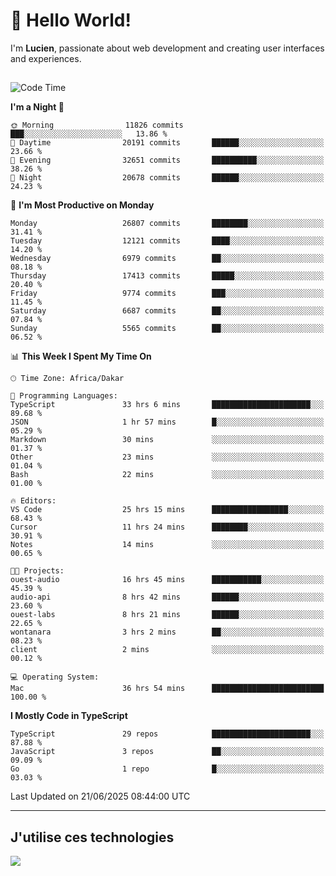 # 👋 Hello World!

I'm **Lucien**, passionate about web development and creating user interfaces and experiences.

##

<!--START_SECTION:waka-->
![Code Time](http://img.shields.io/badge/Code%20Time-3%2C239%20hrs%2021%20mins-blue)

**I'm a Night 🦉** 

```text
🌞 Morning                11826 commits       ███░░░░░░░░░░░░░░░░░░░░░░   13.86 % 
🌆 Daytime                20191 commits       ██████░░░░░░░░░░░░░░░░░░░   23.66 % 
🌃 Evening                32651 commits       ██████████░░░░░░░░░░░░░░░   38.26 % 
🌙 Night                  20678 commits       ██████░░░░░░░░░░░░░░░░░░░   24.23 % 
```
📅 **I'm Most Productive on Monday** 

```text
Monday                   26807 commits       ████████░░░░░░░░░░░░░░░░░   31.41 % 
Tuesday                  12121 commits       ████░░░░░░░░░░░░░░░░░░░░░   14.20 % 
Wednesday                6979 commits        ██░░░░░░░░░░░░░░░░░░░░░░░   08.18 % 
Thursday                 17413 commits       █████░░░░░░░░░░░░░░░░░░░░   20.40 % 
Friday                   9774 commits        ███░░░░░░░░░░░░░░░░░░░░░░   11.45 % 
Saturday                 6687 commits        ██░░░░░░░░░░░░░░░░░░░░░░░   07.84 % 
Sunday                   5565 commits        ██░░░░░░░░░░░░░░░░░░░░░░░   06.52 % 
```


📊 **This Week I Spent My Time On** 

```text
🕑︎ Time Zone: Africa/Dakar

💬 Programming Languages: 
TypeScript               33 hrs 6 mins       ██████████████████████░░░   89.68 % 
JSON                     1 hr 57 mins        █░░░░░░░░░░░░░░░░░░░░░░░░   05.29 % 
Markdown                 30 mins             ░░░░░░░░░░░░░░░░░░░░░░░░░   01.37 % 
Other                    23 mins             ░░░░░░░░░░░░░░░░░░░░░░░░░   01.04 % 
Bash                     22 mins             ░░░░░░░░░░░░░░░░░░░░░░░░░   01.00 % 

🔥 Editors: 
VS Code                  25 hrs 15 mins      █████████████████░░░░░░░░   68.43 % 
Cursor                   11 hrs 24 mins      ████████░░░░░░░░░░░░░░░░░   30.91 % 
Notes                    14 mins             ░░░░░░░░░░░░░░░░░░░░░░░░░   00.65 % 

🐱‍💻 Projects: 
ouest-audio              16 hrs 45 mins      ███████████░░░░░░░░░░░░░░   45.39 % 
audio-api                8 hrs 42 mins       ██████░░░░░░░░░░░░░░░░░░░   23.60 % 
ouest-labs               8 hrs 21 mins       ██████░░░░░░░░░░░░░░░░░░░   22.65 % 
wontanara                3 hrs 2 mins        ██░░░░░░░░░░░░░░░░░░░░░░░   08.23 % 
client                   2 mins              ░░░░░░░░░░░░░░░░░░░░░░░░░   00.12 % 

💻 Operating System: 
Mac                      36 hrs 54 mins      █████████████████████████   100.00 % 
```

**I Mostly Code in TypeScript** 

```text
TypeScript               29 repos            ██████████████████████░░░   87.88 % 
JavaScript               3 repos             ██░░░░░░░░░░░░░░░░░░░░░░░   09.09 % 
Go                       1 repo              █░░░░░░░░░░░░░░░░░░░░░░░░   03.03 % 
```




 Last Updated on 21/06/2025 08:44:00 UTC
<!--END_SECTION:waka-->
---

## J'utilise ces technologies

<p align="left">
  <a href="https://skillicons.dev">
    <img src="https://skillicons.dev/icons?i=ts,js,go,ruby,css,scss,tailwind,react,vite,nextjs,docker,figma,ableton" />
  </a>
</p>


